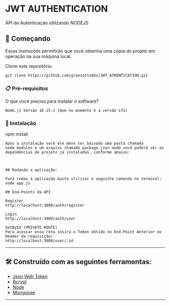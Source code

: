 # JWT AUTHENTICATION

API de Autenticação utilizando NODEJS

## 🚀 Começando

Essas instruções permitirão que você obtenha uma cópia do projeto em operação na sua máquina local.

Clone este repositório:
```
git clone https://github.com/gransottodev/JWT_ATHENTICATION.git
```

### 📋 Pré-requisitos

O que você precisa para instalar o software?

```
Node.js Versão 16.15.1 (Que no momento é a versão LTS)
```

### 🔧 Instalação

npm install
```
Após a instalação você ele deve ter baixado uma pasta chamada node_modules e um arquivo chamado package.json onde você poderá ver as dependências do projeto já instaladas, conforme abaixo:  
 


## Rodando a aplicação:

Para rodas a aplicação basta utilizar o seguinte comando no terminal:
node app.js
```

```
## End-Points da API

Register
http://localhost:3000/auth/register

Login
http://localhost:3000/auth/user

GetById (PRIVATE ROUTE)
Para acessar essa rota insira o Token obtido no End-Point Anterior no Header da requisição!
http://localhost:3000/user/:id     

```

---

## 🛠️ Construído com as seguintes ferramentas:

* [Json Web Token](https://jwt.io)
* [Bcrypt](https://www.npmjs.com/package/bcrypt)
* [Node](https://nodejs.org/en/docs/)
* [Mongoose](https://mongoosejs.com)


---
